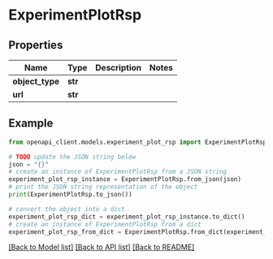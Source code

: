 # ExperimentPlotRsp


## Properties

Name | Type | Description | Notes
------------ | ------------- | ------------- | -------------
**object_type** | **str** |  | 
**url** | **str** |  | 

## Example

```python
from openapi_client.models.experiment_plot_rsp import ExperimentPlotRsp

# TODO update the JSON string below
json = "{}"
# create an instance of ExperimentPlotRsp from a JSON string
experiment_plot_rsp_instance = ExperimentPlotRsp.from_json(json)
# print the JSON string representation of the object
print(ExperimentPlotRsp.to_json())

# convert the object into a dict
experiment_plot_rsp_dict = experiment_plot_rsp_instance.to_dict()
# create an instance of ExperimentPlotRsp from a dict
experiment_plot_rsp_from_dict = ExperimentPlotRsp.from_dict(experiment_plot_rsp_dict)
```
[[Back to Model list]](../README.md#documentation-for-models) [[Back to API list]](../README.md#documentation-for-api-endpoints) [[Back to README]](../README.md)


